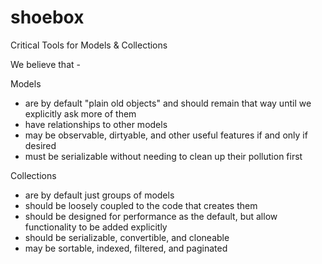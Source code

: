 # shoebox
Critical Tools for Models &amp; Collections

We believe that -

Models
* are by default "plain old objects" and should remain that way until we explicitly ask more of them
* have relationships to other models
* may be observable, dirtyable, and other useful features if and only if desired
* must be serializable without needing to clean up their pollution first

Collections 
* are by default just groups of models
* should be loosely coupled to the code that creates them
* should be designed for performance as the default, but allow functionality to be added explicitly 
* should be serializable, convertible, and cloneable
* may be sortable, indexed, filtered, and paginated
